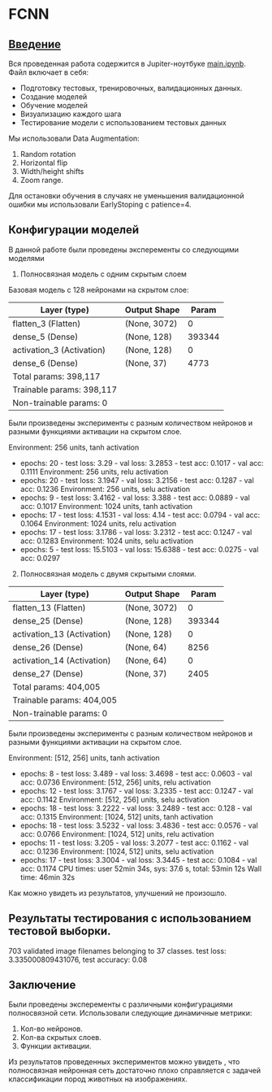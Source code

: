 # FCNN

## [Введение](../README.md)

Вся проведенная работа содержится в Jupiter-ноутбуке [main.ipynb](./main.ipynb).
Файл включает в себя:
* Подготовку тестовых, тренировочных, валидационных данных.
* Создание моделей
* Обучение моделей
* Визуализацию каждого шага
* Тестирование модели с использованием тестовых данных

Мы использовали Data Augmentation:

1. Random rotation
2. Horizontal flip
3. Width/height shifts
4. Zoom range.

Для остановки обучения в случаях не уменьшения валидационной ошибки мы использовали EarlyStoping c patience=4.

## Конфигурации моделей

В данной работе были проведены эксперементы со следующими моделями

1. Полносвязная модель с одним скрытым слоем

Базовая модель с 128 нейронами на скрытом слое:

 | Layer (type)     |              Output Shape         |       Param     | 
|--------------------------|----|-------|
| flatten_3 (Flatten)     |     (None, 3072)        |      0         |
|dense_5 (Dense) |              (None, 128)              | 393344 |
|activation_3 (Activation)  |   (None, 128)  |              0         |
|dense_6 (Dense)      |        (None, 37)       |         4773      |
|Total params:  398,117|
|Trainable params: 398,117|
|Non-trainable params: 0|


Были произведены эксперименты с разным количеством нейронов и разными функциями активации на скрытом слое.

Environment: 256 units, tanh activation
  - epochs: 20  - test loss: 3.29  - val loss: 3.2853  - test acc: 0.1017  - val acc: 0.1111
Environment: 256 units, relu activation
  - epochs: 20  - test loss: 3.1947  - val loss: 3.2156  - test acc: 0.1287  - val acc: 0.1236
Environment: 256 units, selu activation
  - epochs: 9  - test loss: 3.4162  - val loss: 3.388  - test acc: 0.0889  - val acc: 0.1017
Environment: 1024 units, tanh activation
  - epochs: 17  - test loss: 4.1531  - val loss: 4.14  - test acc: 0.0794  - val acc: 0.1064
Environment: 1024 units, relu activation
  - epochs: 17  - test loss: 3.1786  - val loss: 3.2312  - test acc: 0.1247  - val acc: 0.1283
Environment: 1024 units, selu activation
  - epochs: 5  - test loss: 15.5103  - val loss: 15.6388  - test acc: 0.0275  - val acc: 0.0297

2. Полносвязная модель с двумя скрытыми слоями.


 | Layer (type)              |     Output Shape            |    Param    | 
|--------------------------|----|-------|
 | flatten_13 (Flatten)      |     (None, 3072)       |        0    |       
 | dense_25 (Dense)           |    (None, 128)             |    393344     | 
 | activation_13 (Activation)  |   (None, 128)        |         0          | 
 | dense_26 (Dense)            |   (None, 64)       |           8256       | 
 | activation_14 (Activation)   |  (None, 64)       |           0          | 
 | dense_27 (Dense)           |    (None, 37)       |           2405       | 
 | Total params: 404,005 | 
 | Trainable params: 404,005 | 
 | Non-trainable params: 0 | 

Были произведены эксперименты с разным количеством нейронов и разными функциями активации на скрытом слое.

Environment: [512, 256] units, tanh activation
  - epochs: 8 - test loss: 3.489 - val loss: 3.4698 - test acc: 0.0603 - val acc: 0.0736
Environment: [512, 256] units, relu activation
  - epochs: 12 - test loss: 3.1767 - val loss: 3.2335 - test acc: 0.1247 - val acc: 0.1142
Environment: [512, 256] units, selu activation
  - epochs: 18 - test loss: 3.2222 - val loss: 3.2489 - test acc: 0.128 - val acc: 0.1315
Environment: [1024, 512] units, tanh activation
  - epochs: 18 - test loss: 3.5232 - val loss: 3.4836 - test acc: 0.0576 - val acc: 0.0766
Environment: [1024, 512] units, relu activation
  - epochs: 11 - test loss: 3.205 - val loss: 3.2077 - test acc: 0.1162 - val acc: 0.1236
Environment: [1024, 512] units, selu activation
  - epochs: 17 - test loss: 3.3004 - val loss: 3.3445 - test acc: 0.1084 - val acc: 0.1174
CPU times: user 52min 34s, sys: 37.6 s, total: 53min 12s
Wall time: 46min 32s

Как можно увидеть из результатов, улучшений не произошло.

## Результаты тестирования с использованием тестовой выборки.

703 validated image filenames belonging to 37 classes.
test loss: 3.335000809431076, test accuracy: 0.08


## Заключение

Были проведены эксперементы с различными конфигурациями полносвязной сети. Использовали следующие динамичные метрики:

1. Кол-во нейронов.
2. Кол-ва скрытых слоев.
3. Функции активации.

Из результатов проведенных экспериментов можно увидеть , что полносвязная нейронная сеть достаточно плохо справляется с задачей классификации пород животных на изображениях.